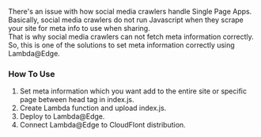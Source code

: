 There's an issue with how social media crawlers handle Single Page Apps.  
Basically, social media crawlers do not run Javascript when they scrape your site for meta info to use when sharing.  
That is why social media crawlers can not fetch meta information correctly.  
So, this is one of the solutions to set meta information correctly using Lambda@Edge.  

### How To Use
1. Set meta information which you want add to the entire site or specific page between head tag in index.js.
1. Create Lambda function and upload index.js.
1. Deploy to Lambda@Edge.
1. Connect Lambda@Edge to CloudFlont distribution.